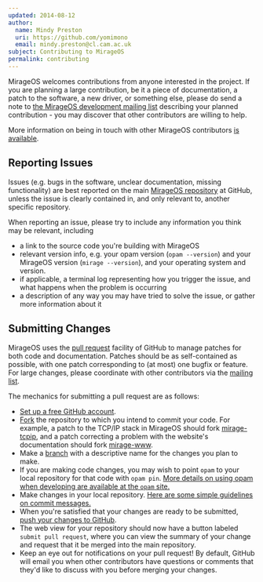 ```yaml
---
updated: 2014-08-12
author:
  name: Mindy Preston
  uri: https://github.com/yomimono
  email: mindy.preston@cl.cam.ac.uk
subject: Contributing to MirageOS
permalink: contributing
---
```


MirageOS welcomes contributions from anyone interested in the project.  If you are planning a large contribution, be it a piece of documentation, a patch to the software, a new driver, or something else, please do send a note to [the MirageOS development mailing list](http://lists.xenproject.org/cgi-bin/mailman/listinfo/mirageos-devel) describing your planned contribution - you may discover that other contributors are willing to help.

More information on being in touch with other MirageOS contributors [is available](https://mirageos.org/community).

## Reporting Issues

Issues (e.g. bugs in the software, unclear documentation, missing functionality) are best reported on the main [MirageOS repository](http://www.github.com/mirage/mirage/issues) at GitHub, unless the issue is clearly contained in, and only relevant to, another specific repository.

When reporting an issue, please try to include any information you think may be relevant, including

* a link to the source code you're building with MirageOS
* relevant version info, e.g. your opam version (`opam --version`) and your MirageOS version (`mirage --version`), and your operating system and version.
* if applicable, a terminal log representing how you trigger the issue, and what happens when the problem is occurring
* a description of any way you may have tried to solve the issue, or gather more information about it

## Submitting Changes

MirageOS uses the [pull request](https://help.github.com/articles/using-pull-requests) facility of GitHub to manage patches for both code and documentation.  Patches should be as self-contained as possible, with one patch corresponding to (at most) one bugfix or feature.  For large changes, please coordinate with other contributors via the [mailing list](https://lists.xenproject.org/cgi-bin/mailman/listinfo/mirageos-devel).

The mechanics for submitting a pull request are as follows:

* [Set up a free GitHub account](https://github.com/signup).
* [Fork](https://help.github.com/articles/fork-a-repo) the repository to which you intend to commit your code.  For example, a patch to the TCP/IP stack in MirageOS should fork [mirage-tcpip](http://www.github.com/mirage/mirage-tcpip), and a patch correcting a problem with the website's documentation should fork [mirage-www](http://www.github.com/mirage/mirage-www).
* Make a [branch](https://github.com/blog/1377-create-and-delete-branches) with a descriptive name for the changes you plan to make.
* If you are making code changes, you may wish to point `opam` to your local repository for that code with `opam pin`.  [More details on using opam when developing are available at the `opam` site.](https://opam.ocaml.org/doc/Packaging.html)
* Make changes in your local repository.  [Here are some simple guidelines on commit messages.](https://wiki.gnome.org/Git/CommitMessages)
* When you're satisfied that your changes are ready to be submitted, [push your changes to GitHub](https://help.github.com/articles/pushing-to-a-remote).
* The web view for your repository should now have a button labeled `submit pull request`, where you can view the summary of your change and request that it be merged into the main repository.
* Keep an eye out for notifications on your pull request!  By default, GitHub will email you when other contributors have questions or comments that they'd like to discuss with you before merging your changes.

